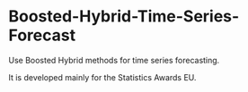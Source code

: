 # Boosted-Hybrid-Time-Series-Forecast
Use Boosted Hybrid methods for time series forecasting.

It is developed mainly for the Statistics Awards EU.
